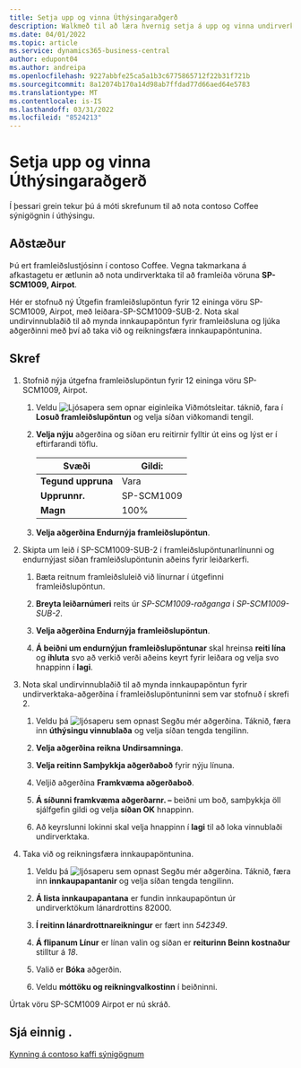 ```yaml
---
title: Setja upp og vinna Úthýsingaraðgerð
description: Walkmeð til að læra hvernig setja á upp og vinna undirverktaka í Viðskiptamiðinu.
ms.date: 04/01/2022
ms.topic: article
ms.service: dynamics365-business-central
author: edupont04
ms.author: andreipa
ms.openlocfilehash: 9227abbfe25ca5a1b3c6775865712f22b31f721b
ms.sourcegitcommit: 8a12074b170a14d98ab7ffdad77d66aed64e5783
ms.translationtype: MT
ms.contentlocale: is-IS
ms.lasthandoff: 03/31/2022
ms.locfileid: "8524213"
---
```

# <a name="set-up-and-process-a-subcontracting-operation"></a>Setja upp og vinna Úthýsingaraðgerð

Í þessari grein tekur þú á móti skrefunum til að nota contoso Coffee sýnigögnin í úthýsingu.

## <a name="scenario"></a>Aðstæður

Þú ert framleiðslustjósinn í contoso Coffee. Vegna takmarkana á afkastagetu er ætlunin að nota undirverktaka til að framleiða vöruna **SP-SCM1009, Airpot**.

Hér er stofnuð ný Útgefin framleiðslupöntun fyrir 12 eininga vöru SP-SCM1009, Airpot, með leiðara-SP-SCM1009-SUB-2. Nota skal undirvinnublaðið til að mynda innkaupapöntun fyrir framleiðsluna og ljúka aðgerðinni með því að taka við og reikningsfæra innkaupapöntunina.

## <a name="steps"></a>Skref

1. Stofnið nýja útgefna framleiðslupöntun fyrir 12 eininga vöru SP-SCM1009, Airpot.

    1. Veldu ![Ljósapera sem opnar eiginleika Viðmótsleitar.](../media/ui-search/search_small.png "Segðu mér hvað þú vilt gera") táknið, fara í **Losuð framleiðslupöntun** og velja síðan viðkomandi tengil.  

    2. **Velja nýju** aðgerðina og síðan eru reitirnir fylltir út eins og lýst er í eftirfarandi töflu.  

        |Svæði  |Gildi:  |
        |---------|---------|
        |**Tegund uppruna** |Vara|
        |**Upprunnr.** |SP-SCM1009|
        |**Magn** |100%|
    3. **Velja aðgerðina Endurnýja framleiðslupöntun**.  

2. Skipta um leið í SP-SCM1009-SUB-2 í framleiðslupöntunarlínunni og endurnýjast síðan framleiðslupöntunin aðeins fyrir leiðarkerfi.  

    1. Bæta reitnum framleiðsluleið við línurnar í útgefinni framleiðslupöntun.<!--in code, this is marked as visible=false-->

    2. **Breyta leiðarnúmeri** reits úr *SP-SCM1009-raðganga* í *SP-SCM1009-SUB-2*.  

    3. **Velja aðgerðina Endurnýja framleiðslupöntun**.  

    4. **Á beiðni um endurnýjun framleiðslupöntunar** skal hreinsa **reiti lína** og **íhluta** svo að verkið verði aðeins keyrt fyrir leiðara og velja svo hnappinn í **lagi**.

3. Nota skal undirvinnublaðið til að mynda innkaupapöntun fyrir undirverktaka-aðgerðina í framleiðslupöntuninni sem var stofnuð í skrefi 2.  

    1. Veldu þá ![ljósaperu sem opnast Segðu mér aðgerðina.](../media/ui-search/search_small.png "Segðu mér hvað þú vilt gera") Táknið, færa inn **úthýsingu vinnublaða** og velja síðan tengda tengilinn.  

    2. **Velja aðgerðina reikna Undirsamninga**.

    3. **Velja reitinn Samþykkja aðgerðaboð** fyrir nýju línuna.

    4. Veljið aðgerðina **Framkvæma aðgerðaboð**.  

    5. **Á síðunni framkvæma aðgerðarnr. –** beiðni um boð, samþykkja öll sjálfgefin gildi og velja **síðan OK** hnappinn.

    6. Að keyrslunni lokinni skal velja hnappinn í **lagi** til að loka vinnublaði undirverktaka.  

4. Taka við og reikningsfæra innkaupapöntunina.  

    1. Veldu þá ![ljósaperu sem opnast Segðu mér aðgerðina.](../media/ui-search/search_small.png "Segðu mér hvað þú vilt gera") Táknið, færa inn **innkaupapantanir** og velja síðan tengda tengilinn.  

    2. **Á lista innkaupapantana** er fundin innkaupapöntun úr undirverktökum lánardrottins 82000.

    3. **Í reitinn lánardrottnareikningur** er fært inn *542349*.

    4. **Á flipanum Línur** er línan valin og síðan er **reiturinn Beinn kostnaður** stilltur á *18*.

    5. Valið er **Bóka** aðgerðin.  

    6. Veldu **móttöku og reikningvalkostinn** í beiðninni.  

Úrtak vöru SP-SCM1009 Airpot er nú skráð.

## <a name="see-also"></a>Sjá einnig .

[Kynning á contoso kaffi sýnigögnum](contoso-coffee-intro.md)  
